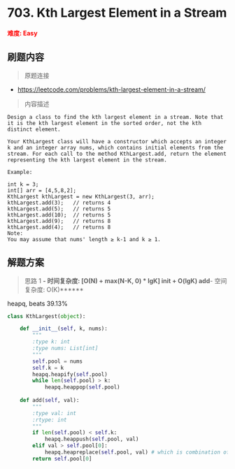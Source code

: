 # 703. Kth Largest Element in a Stream

**<font color=red>难度: Easy</font>**

## 刷题内容

> 原题连接

* https://leetcode.com/problems/kth-largest-element-in-a-stream/

> 内容描述

```
Design a class to find the kth largest element in a stream. Note that it is the kth largest element in the sorted order, not the kth distinct element.

Your KthLargest class will have a constructor which accepts an integer k and an integer array nums, which contains initial elements from the stream. For each call to the method KthLargest.add, return the element representing the kth largest element in the stream.

Example:

int k = 3;
int[] arr = [4,5,8,2];
KthLargest kthLargest = new KthLargest(3, arr);
kthLargest.add(3);   // returns 4
kthLargest.add(5);   // returns 5
kthLargest.add(10);  // returns 5
kthLargest.add(9);   // returns 8
kthLargest.add(4);   // returns 8
Note: 
You may assume that nums' length ≥ k-1 and k ≥ 1.
```

## 解题方案

> 思路 1
******- 时间复杂度: [O(N) + max(N-K, 0) * lgK] init + O(lgK) add******- 空间复杂度: O(K)******



heapq, beats 39.13%

```python
class KthLargest(object):

    def __init__(self, k, nums):
        """
        :type k: int
        :type nums: List[int]
        """
        self.pool = nums
        self.k = k
        heapq.heapify(self.pool)
        while len(self.pool) > k:
            heapq.heappop(self.pool)
        
    def add(self, val):
        """
        :type val: int
        :rtype: int
        """
        if len(self.pool) < self.k:
            heapq.heappush(self.pool, val)
        elif val > self.pool[0]:
            heapq.heapreplace(self.pool, val) # which is combination of pop top + push val
        return self.pool[0]
```





























